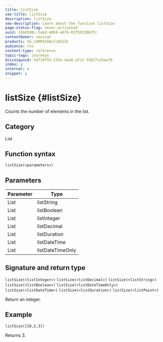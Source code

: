 ```yaml
---
title: listSize
seo-title: listSize
description: listSize
seo-description: Learn about the function listSize
page-status-flag: never-activated
uuid: 269d590c-5a6d-40b9-a879-02f5033863fc
contentOwner: sauviat
products: SG_CAMPAIGN/CLASSIC
audience: rns
content-type: reference
topic-tags: journeys
discoiquuid: 5df34f55-135a-4ea8-afc2-f9427ce5ae7b
index: y
internal: n
snippet: y
---
```


# listSize {#listSize}

Counts the number of elements in the list.

## Category

List

## Function syntax

`listSize(<parameters>)`

## Parameters

| Parameter | Type             |
|-----------|------------------|
| List      | listString       |
| List      | listBoolean      |
| List      | listInteger      |
| List      | listDecimal      |
| List      | listDuration     |
| List      | listDateTime     |
| List      | listDateTimeOnly |

## Signature and return type

`listSize(<listInteger>)`
`listSize(<listDecimal>)`
`listSize(<listString>)`
`listSize(<listBoolean>)`
`listSize(<listDateTimeOnly>)`
`listSize(<listDateTime>)`
`listSize(<listDuration>)`
`listSize(<listPoint>)`

Return an integer.

## Example

`listSize([10,2,3])`

Returns 3.
